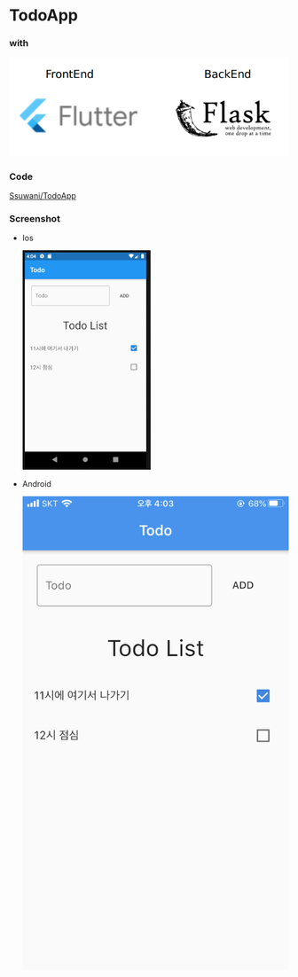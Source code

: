 # TodoApp

### with

![image/_2020-07-13_16-02-19.png](image/_2020-07-13_16-02-19.png)

### Code

[Ssuwani/TodoApp](https://github.com/Ssuwani/TodoApp)

### Screenshot

- Ios

    ![image/_2020-07-13_16-04-13.png](image/_2020-07-13_16-04-13.png)

- Android

    ![image/IMG_1445.png](image/IMG_1445.png)